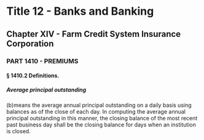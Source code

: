 
# Title 12 - Banks and Banking
## Chapter XIV - Farm Credit System Insurance Corporation
### PART 1410 - PREMIUMS
#### § 1410.2 Definitions.
##### Average principal outstanding

(b)means the average annual principal outstanding on a daily basis using balances as of the close of each day. In computing the average annual principal outstanding in this manner, the closing balance of the most recent past business day shall be the closing balance for days when an institution is closed.

